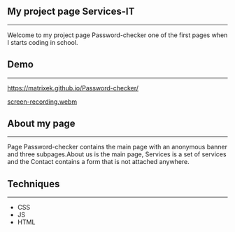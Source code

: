   ## My  project page Services-IT
---

Welcome to my project page Password-checker one of the first pages when I starts coding in school.

## Demo
---

 https://matrixek.github.io/Password-checker/

[screen-recording.webm](https://user-images.githubusercontent.com/123593832/236574630-0d012821-71af-409b-9fb7-9c002a907209.webm)



## About my page
---
Page Password-checker contains the main page with an anonymous banner and three subpages.About us is the main page, Services is a set of services and the Contact contains a form that is not attached anywhere.

## Techniques
---
- CSS
- JS
- HTML

